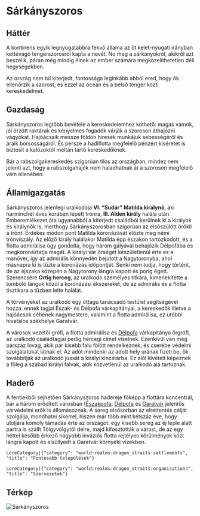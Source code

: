 # Sárkányszoros

## Háttér

A kontinens egyik legnyugatabbra fekvő állama az őt kelet-nyugati irányban kettévágó tengerszorosról kapta a nevét. No meg a sárkányokról, akikről azt beszélik, páran még mindig élnek az ember számára megközelíthetetlen déli hegységekben.

Az ország nem túl kiterjedt, fontossága leginkább abból ered, hogy ők ellenőrzik a szorost, és ezzel az óceán és a belső tenger közti kereskedelmet. 

## Gazdaság

Sárkányszoros legtöbb bevétele a kereskedelemhez köthető: magas vámok, jól örzött raktárak és kényelmes fogadók várják a szoroson áthajózni vágyókat. Hajóácsaik messze földön híresek munkájuk sebességéről és áraik borsosságáról. És persze a hadiflotta megfelelő pénzért kíséretet is biztosít a kalózoktól méltán tartó kereskedőknek.

Bár a rabszolgakereskedés szigorúan tilos az országban, mindez nem jelenti azt, hogy a rabszolgahajók nem haladhatnak át a szoroson megfelelő vám ellenében.

## Államigazgatás

Sárkányszoros jelenlegi uralkodója **VI. “Sudár” Matilda királynő**, aki harminchét éves korában lépett trónra, **III. Alden király** halála után. Emberemlékezet óta ugyanabból a kiterjedt családból kerülnek ki a királyok és királynők is, merthogy Sárkányszorosban szigorúan az elsőszülött örökli a trónt. Érdekes módon pont Matilda koronázását előzte meg némi trónviszály. Az előző király halálakor Matilda épp északon tartózkodott, és a flotta admirálisa úgy gondolta, hogy három gályával behajózik Délpofába és megkoronáztatja magát. A királyi vár őrségét készületlenül érte ez a manőver, így az admirális könnyedén bejutott a Nagytoronyba, ahol másnapra ki is tűzte a koronázás időpontját. Senki nem tudja, hogy tõrtént, de az éjszaka közepén a Nagytorony lángra kapott és porig égett. Szerencsére **Ortig herceg**, az uralkodó személyes titkára, kimenekítette a tomboló lángok közül a koronázási ékszereket, de az admirális és a flotta tisztikara a tűzben lelte halálát.

A törvényeket az uralkodó egy öttagú tanácsadó testület segítségével hozza: ennek tagjai Észak- és Délpofa várkapitányai, a kereskedők illetve a hajóácsok céhének nagymestere, valamint a flotta admirálisa, ez utóbbi hivatalos székhelye Garatvár.

A városok vezetői grófi, a flotta admirálisa és [Délpofa](world:realms:dragon_straits:settlements:south_jaw) várkapitánya őrgrófi, az uralkodó családtagjai pedig hercegi címet viselnek. Ezenkívül van még párszáz lovag, akik pár kisebb falu fölött rendelkeznek, és cserébe védelmi szolgálatokat látnak el. Az adót mindenki az adott hely urának fizeti be, ők továbbítják az uralkodó jussát a királyi kincstárba. Ez alól kivételt képeznek a főleg a szabad királyi falvak, akik közvetlenül az uralkodó alá tartoznak.

## Haderő

A fentiekből sejhetően Sárkányszoros hadereje főképp a flottára koncentrál, bár a három erődített városban ([Északpofa](world:realms:dragon_straits:settlements:north_jaw), [Délpofa](world:realms:dragon_straits:settlements:south_jaw) és [Garatvár](world:realms:dragon_straits:settlements:fort_gullet) jelentős várvédelmi erők is állomásoznak. A sereg elsősorban az elrettentés célját szolgálja, mondhatni sikerrel, hiszen már több mint kétszáz éve, hogy utoljára komoly támadás érte az országot: egy kisebb sereg az éj leple alatt partra is szállt Tölgyvölgytől délre, majd kifosztották a várost, de az egy héttel később érkező nagyobb inváziós flotta rejtélyes körülmények közt lángra kapott és elsüllyedt a Garatvár környéki vizekben.


`LoreCategory|{"category": "world:realms:dragon_straits:settlements", "title": "Fontosabb települések"}`

`LoreCategory|{"category": "world:realms:dragon_straits:organisations", "title": "Szervezetek"}`


## Térkép

![Sárkányszoros](/assets/lore/maps/dragon_straits_hu.png)
